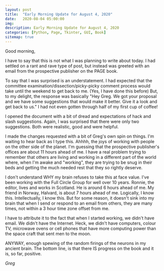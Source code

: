 ```yaml
---
layout: post
title:  "Early Morning Update for August 4, 2020"
date:   2020-08-04 05:00:00
img: 
description: Early Morning Update for August 4, 2020
categories: [Python, Page, Tkinter, GUI, Book]
sitemap: true
---
```


Good morning,

I have to say that this is not what I was planning to write about today.   I had settled on a rant and rave type of post, but instead was greeted with an email from the prospective publisher on the PAGE book.

To say that I was surprised is an understatement.  I had expected that the committee examination/dissection/picky-picky comment process would take until the weekend to get back to me.  (Yes, I have done this before)  But, to my delight, the response was basically "Hey Greg.  We got your proposal and we have some suggestions that would make it better.  Give it a look and get back to us."  I had not even gotten through half of my first cup of coffee!

I opened the document with a bit of dread and expectations of hack and slash suggestions.  Again, I was surprised that there were only two suggestions.  Both were realistic, good and were helpful.

I made the changes requested with a bit of Greg's own spin on things.  I'm waiting to hear back as I type this.  Ahhhh, the joys of working with people on the other side of the planet.  I'm guessing that the prospective publisher's offices are about 11 hours ahead of me.  I have a real problem trying to remember that others are living and working in a different part of the world where, when I'm awake and "working", they are trying to be snug in their beds and getting the much needed rest that they so rightly deserve.

I don't understand WHY my brain refuses to take this at face value.  I've been working with the Full Circle Group for well over 10 years.  Ronnie, the editor, lives and works in Scotland.  He is around 6 hours ahead of me.  My friend in Norway, Halvard, is about 7 hours ahead of me.  Logically, I know this.  Intellectually, I know this.  But for some reason, it doesn't sink into my brain that when I send or respond to an email from others, they are many times, not within a 3 hour time zone offset from me.  

I have to attribute it to the fact that when I started working, we didn't have email.  We didn't have the Internet.  Heck, we didn't have computers, colour TV, microwave ovens or cell phones that have more computing power than the space craft that sent men to the moon.



ANYWAY, enough spewing of the random firings of the neurons in my ancient brain.  The bottom line, is that there IS progress on the book and it is, so far, positive.  



*Greg* 